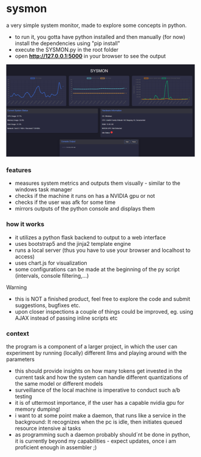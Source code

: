 # sysmon

a very simple system monitor, made to explore some concepts in python.

- to run it, you gotta have python installed and then manually (for now) install the dependencies using "pip install"
- execute the SYSMON.py in the root folder
- open **http://127.0.0.1:5000** in your browser to see the output

![ActionShot](screenshot.PNG)

### features
- measures system metrics and outputs them visually - similar to the windows task manager
- checks if the machine it runs on has a NVIDIA gpu or not
- checks if the user was afk for some time
- mirrors outputs of the python console and displays them

### how it works
- it utilizes a python flask backend to output to a web interface
- uses bootstrap5 and the jinja2 template engine
- runs a local server (thus you have to use your browser and localhost to access)
- uses chart.js for visualization
- some configurations can be made at the beginning of the py script (intervals, console filtering,...)

> [!WARNING]  
> - this is NOT a finished product, feel free to explore the code and submit suggestions, bugfixes etc.
> - upon closer inspections a couple of things could be improved, eg. using AJAX instead of passing inline scripts etc

### context
the program is a component of a larger project, in which the user can experiment by running (locally) different llms and playing around with the parameters
- this should provide insights on how many tokens get invested in the current task and how the system can handle different quantizations of the same model or different models
- surveillance of the local machine is imperative to conduct such a/b testing
- it is of uttermost importance, if the user has a capable nvidia gpu for memory dumping!
- i want to at some point make a daemon, that runs like a service in the background: It recognizes when the pc is idle, then initiates queued resource intensive ai tasks
- as programming such a daemon probably should´nt be done in python, it is currently beyond my capabilities - expect updates, once i am proficient enough in assembler ;)
